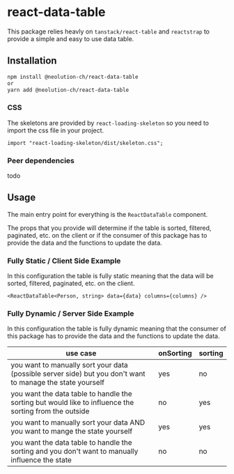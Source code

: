 # react-data-table

This package relies heavly on `tanstack/react-table` and `reactstrap` to provide a simple and easy to use data table.

## Installation

```bash
npm install @neolution-ch/react-data-table
or
yarn add @neolution-ch/react-data-table
```

### CSS

The skeletons are provided by `react-loading-skeleton` so you need to import the css file in your project.

```tsx
import "react-loading-skeleton/dist/skeleton.css";
```

### Peer dependencies

todo

## Usage

The main entry point for everything is the `ReactDataTable` component.

The props that you provide will determine if the table is sorted, filtered, paginated, etc. on the client or if the consumer of this package has to provide the data and the functions to update the data.

### Fully Static / Client Side Example

In this configuration the table is fully static meaning that the data will be sorted, filtered, paginated, etc. on the client.

```tsx
<ReactDataTable<Person, string> data={data} columns={columns} />
```

### Fully Dynamic / Server Side Example

In this configuration the table is fully dynamic meaning that the consumer of this package has to provide the data and the functions to update the data.

| use case                                                                                                   | onSorting | sorting |
| ---------------------------------------------------------------------------------------------------------- | --------- | ------- |
| you want to manually sort your data (possible server side) but you don't want to manage the state yourself | yes       | no      |
| you want the data table to handle the sorting but would like to influence the sorting from the outside     | no        | yes     |
| you want to manually sort your data AND you want to mange the state yourself                               | yes       | yes     |
| you want the data table to handle the sorting and you don't want to manually influence the state           | no        | no      |

